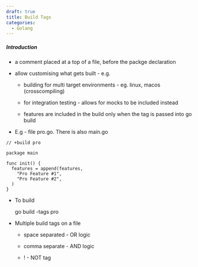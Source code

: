 ```yaml
---
draft: true
title: Build Tags
categories:
  - Golang
---
```

##### Introduction

- a comment placed at a top of a file, before the packge declaration

- allow customising what gets built - e.g.
  
  - building for multi target environments - eg. linux, macos (crosscompiling)
  
  - for integration testing - allows for mocks to be included instead
  
  - features are included in the build only when the tag is passed into go build

- E.g - file pro.go. There is also main.go

```
// +build pro

package main

func init() {
  features = append(features,
    "Pro Feature #1",
    "Pro Feature #2",
  )
}
```

- To build 
  
  go build -tags pro

- Multiple build tags on  a file 
  
  - space separated - OR logic
  
  - comma separate - AND logic
  
  - ! - NOT tag
  
  


